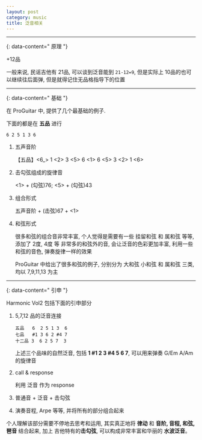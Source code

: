 ```yaml
---
layout: post
category: music
title: 泛音相关
---
```


---------------
{: data-content=" 原理 "}

+12品

一般来说, 民谣吉他有 21品, 可以谈到泛音能到 `21-12=9`, 但是实际上 10品的也可以继续往后面弹,
但是就得记住无品格指导下的位置

---------------
{: data-content=" 基础 "}

在 ProGuitar 中, 提供了几个最基础的例子.

下面的都是在 **五品** 进行

```
6 2 5 1 3 6
```

1. 五声音阶

    【五品】<6_> 1 <2> 3 <5> 6 <1> 6 <5> 3 <2> 1 <6>

2. 击勾弦组成的旋律音

    <1> + (勾弦)76; <5> + (勾弦)43

3. 组合形式

    五声音阶 + (击弦)67 + <1>

4. 和弦形式

    很多和弦的组合音非常丰富, 个人觉得是需要有一些 挂留和弦 和 属和弦 等等, 添加了 2度, 4度 等
    非常多的和弦外的音, 会让泛音的色彩更加丰富, 利用一些和弦的音色, 弹奏旋律一样的效果

    ProGuitar 中给出了很多和弦的例子, 分别分为 大和弦 小和弦 和 属和弦 三类, 均以 7,9,11,13 为主

---------------
{: data-content=" 引申 "}

Harmonic Vol2 包括下面的引申部分

1. 5,7,12 品的泛音连接

    ```
    五品   6  2 5 1 3  6
    七品   #1 3 6 2 #4 7
    十二品 3  6 2 5 7  3
    ```

    上述三个品味的自然泛音, 包括 **1 #1 2 3 #4 5 6 7**, 可以用来弹奏 G/Em A/Am 的旋律音

2. call & response

    利用 泛音 作为 response

3. 普通音 + 泛音 + 击勾弦

4. 演奏音程, Arpe 等等, 并将所有的部分组合起来

个人理解该部分需要不停地去思考和运用, 其实真正地将 **律动** 和 **音阶, 音程, 和弦, 琶音** 结合起来, 加上
吉他特有的**击勾弦**, 可以构成非常丰富和华丽的 **水波泛音**。
